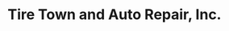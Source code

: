 ---
title: "Tire Town and Auto Repair, Inc."
url: /pasco/tire-town-and-auto-repair-inc/
shop: Autowerkstatt
---